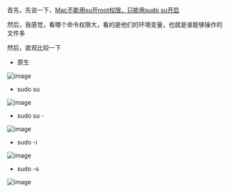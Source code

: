 首先，先说一下，[Mac不能用su开root权限，只能用sudo su开启](https://www.xiebruce.top/601.html)  

然后，我感觉，看哪个命令权限大，看的是他们的环境变量，也就是谁能够操作的文件多  


然后，直观比较一下  

* 原生  

![image](https://user-images.githubusercontent.com/74129445/141876775-1e7adf3c-49c0-4faf-a822-beb20b6965ef.png)  


* sudo su  

![image](https://user-images.githubusercontent.com/74129445/141876425-83f1cd13-d17f-4f66-8c9e-7af1f5ca742b.png)  



* sudo su -   



![image](https://user-images.githubusercontent.com/74129445/141876510-71983332-2774-4b55-a3b3-0d82042719bb.png)  

* sudo -i  


![image](https://user-images.githubusercontent.com/74129445/141876561-4fe4e758-1413-4859-90a0-7ae820782b1f.png)  


* sudo -s  

![image](https://user-images.githubusercontent.com/74129445/141876609-3623b636-fcaf-4bc9-8f92-2b5fc32e3589.png)

